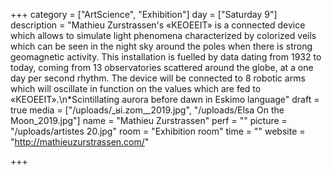+++
category = ["ArtScience", "Exhibition"]
day = ["Saturday 9"]
description = "Mathieu Zurstrassen's «KEOEEIT» is a connected device which allows to simulate light phenomena characterized by colorized veils which can be seen in the night sky around the poles when there is strong geomagnetic activity. This installation is fuelled by data dating from 1932 to today, coming from 13 observatories scattered around the globe, at a one day per second rhythm. The device will be connected to 8 robotic arms which will oscillate in function on the values which are fed to «KEOEEIT».\n*Scintillating aurora before dawn in Eskimo language"
draft = true
media = ["/uploads/_ʁi.zom__2019.jpg", "/uploads/Elsa On the Moon_2019.jpg"]
name = "Mathieu Zurstrassen"
perf = ""
picture = "/uploads/artistes 20.jpg"
room = "Exhibition room"
time = ""
website = "http://mathieuzurstrassen.com/"

+++

